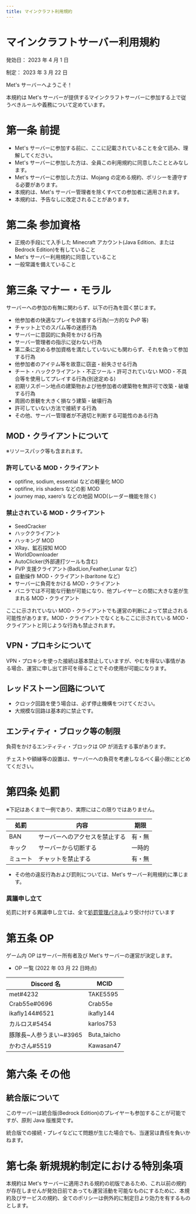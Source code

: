 ```yaml
---
title: マインクラフト利用規約
---
```

<!--
  __             ___       __________      _______________    ___
/__/ \         /__ /|    /__________/|   /_______________/|  /__/|   ___________
|  \  \       /   | |   |  _________|/   |_____    ______|/ |_ |/   /___________/|
|   \  \     /    | |   |  | |                 |  | |         |/   /   _________|/
|    \  \   /     | |   |  | |_______          |  | |              |  | |_______
|  |  \  \ /   |  | |   |  | _______/|         |  | |              |  \/________/\
|  |\  \  /   /|  | |   |  _________|/         |  | |               \________   \/|
|  | \  \/   / |  | |   |  | |                 |  | |                        \   ||
|  | |\     /  |  | |   |  | |_______          |  | |                ________ |  ||
|  | | \   /   |  | |   |  | _______/|         |  | |               /_________/  |/
|__|/   \_/    |__|/    |___________|/         | _|/               /_____________/
-->

# マインクラフトサーバー利用規約

発効日： 2023 年 4 月 1 日

制定： 2023 年 3 月 22 日

Met's サーバーへようこそ！

本規約は Met's サーバーが提供するマインクラフトサーバーに参加する上で従うべきルールや義務について定めています。

# 第一条 前提

- Met's サーバーに参加する前に、ここに記載されていることを全て読み、理解してください。
- Met's サーバーに参加した方は、全員この利用規約に同意したこととみなします。
- Met's サーバーに参加した方は、Mojang の定める規約、ポリシーを遵守する必要があります。
- 本規約は、Met's サーバー管理者を除くすべての参加者に適用されます。
- 本規約は、予告なしに改定されることがあります。

# 第二条 参加資格

- 正規の手段にて入手した Minecraft アカウント(Java Edition、または Bedrock Edition)を有していること
- Met's サーバー利用規約に同意していること
- 一般常識を備えていること

# 第三条 マナー・モラル

サーバーへの参加の有無に関わらず、以下の行為を固く禁じます。

- 他参加者の快適なプレイを妨害する行為(一方的な PvP 等)
- チャット上でのスパム等の迷惑行為
- サーバーに意図的に負荷をかける行為
- サーバー管理者の指示に従わない行為
- 第二条に定める参加資格を満たしていないにも関わらず、それを偽って参加する行為
- 他参加者のアイテム等を故意に窃盗・紛失させる行為
- チート・ハッククライアント・不正ツール・許可されていない MOD・不具合等を使用してプレイする行為(別途定める)
- 初期リスポーン地点の建築物および他参加者の建築物を無許可で改築・破壊する行為
- 周囲の景観を大きく損なう建築・破壊行為
- 許可していない方法で接続する行為
- その他、サーバー管理者が不適切と判断する可能性のある行為

## MOD・クライアントについて

※リソースパック等も含まれます。

### 許可している MOD・クライアント

- optifine, sodium, essential などの軽量化 MOD
- optifine, iris shaders などの影 MOD
- journey map, xaero's などの地図 MOD(レーダー機能を除く)

### 禁止されている MOD・クライアント

- SeedCracker
- ハッククライアント
- ハッキング MOD
- XRay、鉱石探知 MOD
- WorldDownloader
- AutoClicker(外部連打ツールも含む)
- PVP 支援クライアント(BadLion,Feather,Lunar など)
- 自動操作 MOD・クライアント(baritone など)
- サーバーに負荷をかける MOD・クライアント
- バニラでは不可能な行動が可能になり、他プレイヤーとの間に大きな差が生まれる MOD・クライアント

ここに示されていない MOD・クライアントでも運営の判断によって禁止される可能性があります。MOD・クライアントでなくともここに示されている MOD・クライアントと同じような行為も禁止されます。

## VPN・プロキシについて

VPN・プロキシを使った接続は基本禁止していますが、やむを得ない事情がある場合、運営に申し出て許可を得ることでその使用が可能になります。

## レッドストーン回路について

- クロック回路を使う場合は、必ず停止機構をつけてください。
- 大規模な回路は基本的に禁止です。

## エンティティ・ブロック等の制限

負荷をかけるエンティティ・ブロックは OP が消去する事があります。

チェストや額縁等の設置は、サーバーへの負荷を考慮しなるべく最小限にとどめてください。

# 第四条 処罰

※下記はあくまで一例であり、実際にはこの限りではありません。

| 処罰     | 内容                           | 期限   |
| -------- | ------------------------------ | ------ |
| BAN      | サーバーへのアクセスを禁止する | 有・無 |
| キック   | サーバーから切断する           | 一時的 |
| ミュート | チャットを禁止する             | 有・無 |

- その他の違反行為および罰則については、Met's サーバー利用規約に準じます。

### 異議申し立て

処罰に対する異議申し立ては、全て[処罰管理パネル](https://punish.sabafly.net/)より受け付けています

# 第五条 OP

ゲーム内 OP はサーバー所有者及び Met's サーバーの運営が決定します。

- OP 一覧 (2022 年 03 月 22 日時点)

| Discord 名              | MCID        |
| ----------------------- | ----------- |
| met#4232                | TAKE5595    |
| Crab55e#0696            | Crab55e     |
| ikafly144#6521          | ikafly144   |
| カルロス#5454           | karlos753   |
| 豚隊長~人参うまい~#3965 | Buta_taicho |
| かわさん#5519           | Kawasan47   |

# 第六条 その他

## 統合版について

このサーバーは統合版(Bedrock Edition)のプレイヤーも参加することが可能ですが、原則 Java 版推奨です。

統合版での接続・プレイなどにて問題が生じた場合でも、当運営は責任を負いかねます。

# 第七条 新規規約制定における特別条項

本規約は Met's サーバーに適用される規約の初版であるため、これ以前の規約が存在しませんが発効日前であっても運営活動を可能なものにするために、本規約及びサービスの規約、全てのポリシーは例外的に制定日より効力を有するものとします。

<!-- © 2023 Met's Server All Rights Reserved -->

<!-- There are OP Names below -->

<!--
||  //      //\\     ||===\\  ||         //====\\   //===\\  ======// ||=====  //===\\  ™
|| //      //  \\    ||    || ||        ||      || ||             //  ||             ||
||/\\     //====\\   ||===//  ||        ||      ||  \\===\\      //   \\===\\   ====<<
||/ \\   //      \\  ||   \\  ||        ||      ||        ||    //          ||       ||
||   \\ //        \\ ||    \\ ||======   \\====//   \\===//    //     \\===//  \\===//
-->
<!--
        _..._                                     .----------.     .----------.
    .-'_..._''.                                  /          /     /          /
  .' .'      '.\                  /|            /   ______.'     /   ______.'        __.....__
 / .'                             ||           /   /_           /   /_           .-''         '.
. '             .-,.--.           ||          /      '''--.    /      '''--.    /     .-''"'-.  `.
| |             |  .-. |    __    ||  __     '___          `. '___          `. /     /________\   \
| |             | |  | | .:--.'.  ||/'__ '.      `'.         |    `'.         ||                  |
. '             | |  | |/ |   \ | |:/`  '. '        )        |       )        |\    .-------------'
 \ '.          .| |  '- `" __ | | ||     | |......-'        /......-'        /  \    '-.____...---.
  '. `._____.-'/| |      .'.''| | ||\    / '\          _..'` \          _..'`    `.             .'
    `-.______ / | |     / /   | |_|/\'..' /  '------'''       '------'''           `''-...... -'
             `  |_|     \ \._,\ '/'  `'-'`
                         `--'  `"
-->
<!--
'####:'##:::'##::::'###::::'########:'##:::::::'##:::'##::::'##:::'##::::::::'##::::::::
. ##:: ##::'##::::'## ##::: ##.....:: ##:::::::. ##:'##:::'####::: ##:::'##:: ##:::'##::
: ##:: ##:'##::::'##:. ##:: ##::::::: ##::::::::. ####::::.. ##::: ##::: ##:: ##::: ##::
: ##:: #####::::'##:::. ##: ######::: ##:::::::::. ##::::::: ##::: ##::: ##:: ##::: ##::
: ##:: ##. ##::: #########: ##...:::: ##:::::::::: ##::::::: ##::: #########: #########:
: ##:: ##:. ##:: ##.... ##: ##::::::: ##:::::::::: ##::::::: ##:::...... ##::...... ##::
'####: ##::. ##: ##:::: ##: ##::::::: ########:::: ##:::::'######::::::: ##:::::::: ##::
....::..::::..::..:::::..::..::::::::........:::::..::::::......::::::::..:::::::::..:::
-->
